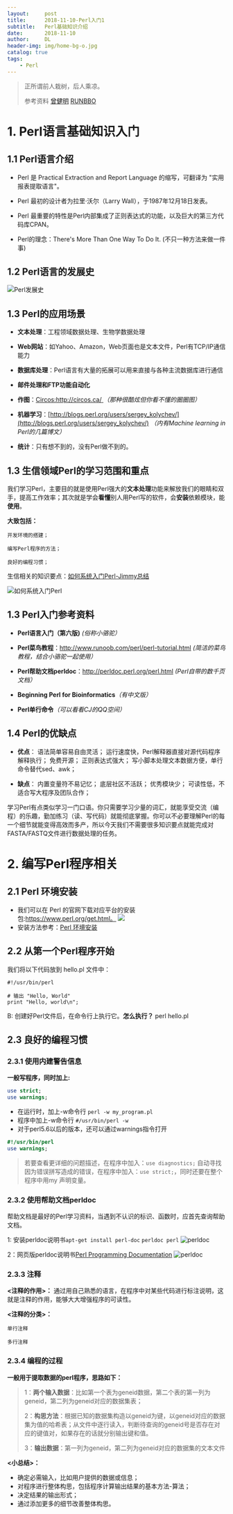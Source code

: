 ```yaml
---
layout:     post
title:      2018-11-10-Perl入门1
subtitle:   Perl基础知识介绍
date:       2018-11-10
author:     DL
header-img: img/home-bg-o.jpg
catalog: true
tags:
    - Perl
---
```


> 正所谓前人栽树，后人乘凉。
> 
> 参考资料
> [曾健明](https://github.com/jmzeng1314)
> [RUNBBO](http://www.runoob.com/)

# 1. Perl语言基础知识入门

## 1.1 Perl语言介绍
- Perl 是 Practical Extraction and Report Language 的缩写，可翻译为 "实用报表提取语言"。


- Perl 最初的设计者为拉里·沃尔（Larry Wall），于1987年12月18日发表。


- Perl 最重要的特性是Perl内部集成了正则表达式的功能，以及巨大的第三方代码库CPAN。

- Perl的理念：There's More Than One Way To Do It. (不只一种方法来做一件事)

## 1.2 Perl语言的发展史
![Perl发展史](https://s1.ax1x.com/2018/11/25/FkehZj.png)

## 1.3  Perl的应用场景
- **文本处理**：工程领域数据处理、生物学数据处理

- **Web网站**：如Yahoo、Amazon，Web页面也是文本文件，Perl有TCP/IP通信能力 

- **数据库处理**：Perl语言有大量的拓展可以用来直接与各种主流数据库进行通信

- **邮件处理和FTP功能自动化**

- **作图**：[Circos:http://circos.ca/ ](http://circos.ca/)_（那种很酷炫但你看不懂的圈圈图）_

- **机器学习**：[http://blogs.perl.org/users/sergey_kolychev/](http://blogs.perl.org/users/sergey_kolychev/)  _（内有Machine learning in Perl的几篇博文）_

- **统计**：只有想不到的，没有Perl做不到的。


## 1.3 生信领域Perl的学习范围和重点

我们学习Perl，主要目的就是使用Perl强大的**文本处理**功能来解放我们的眼睛和双手，提高工作效率；其次就是学会**看懂**别人用Perl写的软件，会**安装**依赖模块，能**使用**。

**大致包括：**

	开发环境的搭建；

	编写Perl程序的方法；

	良好的编程习惯；

生信相关的知识要点：[如何系统入门Perl-Jimmy总结](http://mp.weixin.qq.com/s/lq6pSGtbZxbc0A6-ZLqaqQ) 

![如何系统入门Perl](https://s1.ax1x.com/2018/11/25/FkeZGV.png)

## 1.3  Perl入门参考资料

- **Perl语言入门（第六版)** _(俗称小骆驼）_

- **Perl菜鸟教程**：http://www.runoob.com/perl/perl-tutorial.html _(简洁的菜鸟教程，结合小骆驼一起使用）_
- **Perl帮助文档perldoc**：http://perldoc.perl.org/perl.html _(Perl自带的数千页文档）_

- **Beginning Perl for Bioinformatics**_（有中文版）_

- **Perl单行命令**_（可以看看CJ的QQ空间）_



## 1.4 Perl的优缺点

- **优点**：
    语法简单容易自由灵活；
    运行速度快，Perl解释器直接对源代码程序解释执行；
    免费开源；
    正则表达式强大；
    写小脚本处理文本数据方便，单行命令替代sed、awk；

- **缺点**：
    内置变量符不易记忆；
    底层社区不活跃；
    优秀模块少；
    可读性低，不适合写大程序及团队合作；

学习Perl有点类似学习一门口语。你只需要学习少量的词汇，就能享受交流（编程）的乐趣，勤加练习（读、写代码）就能彻底掌握。你可以不必要理解Perl的每一个细节就能变得高效而多产，所以今天我们不需要很多知识要点就能完成对FASTA/FASTQ文件进行数据处理的任务。



# 2. 编写Perl程序相关

## 2.1 Perl 环境安装
- 我们可以在 Perl 的官网下载对应平台的安装包:https://www.perl.org/get.html。
![](https://s1.ax1x.com/2018/11/25/FkmufP.png)
- 安装方法参考：[Perl 环境安装](http://www.runoob.com/perl/perl-environment.html)

## 2.2 从第一个Perl程序开始

我们将以下代码放到 hello.pl 文件中：
	
	#!/usr/bin/perl

	# 输出 "Hello, World"
	print "Hello, world\n";

B: 创建好Perl文件后，在命令行上执行它。**怎么执行？**
	perl hello.pl

## 2.3 良好的编程习惯
### 2.3.1 使用内建警告信息
**一般写程序，同时加上:**
```perl
use strict; 
use warnings;
```
- 在运行时，加上-w命令行
  ```perl -w my_program.pl```
- 程序中加上-w命令行
  ```#/usr/bin/perl -w```
- 对于perl5.6以后的版本，还可以通过warnings指令打开
```perl
#!/usr/bin/perl
use warnings;
```
>若要查看更详细的问题描述，在程序中加入：`use diagnostics;`
>自动寻找因为错误拼写造成的错误，在程序中加入：`use strict;`，同时还要在整个程序中用my 声明变量。


### 2.3.2 使用帮助文档perldoc
帮助文档是最好的Perl学习资料，当遇到不认识的标识、函数时，应首先查询帮助文档。

1: 安装perldoc说明书```apt-get install perl-doc```
```perldoc perl```
![perldoc](https://s1.ax1x.com/2018/11/25/FkmMSf.png)

2：网页版perldoc说明书[Perl Programming Documentation](http://perldoc.perl.org/perl.html) 
![perldoc](https://s1.ax1x.com/2018/11/25/Fkm8mQ.png)

### 2.3.3 注释
**<注释的作用>：**
通过用自己熟悉的语言，在程序中对某些代码进行标注说明，这就是注释的作用，能够大大增强程序的可读性。

**<注释的分类>：**
	
	单行注释
	
	多行注释

### 2.3.4 编程的过程
**一般用于提取数据的perl程序，思路如下：**
>
>1：**两个输入数据**：比如第一个表为geneid数据，第二个表的第一列为geneid，第二列为geneid对应的数据集表；
>
>2：**构思方法**：根据已知的数据集构造以geneid为键，以geneid对应的数据集为值的哈希表；从文件中逐行读入，判断待查询的geneid号是否存在对应的键值对，如果存在的话就分别输出键和值。
>
>3：**输出数据**：第一列为geneid，第二列为geneid对应的数据集的文本文件

**<小总结>：**

- 确定必需输入，比如用户提供的数据或信息；
- 对程序进行整体构思，包括程序计算输出结果的基本方法-算法；
- 决定结果的输出形式；
- 通过添加更多的细节改善整体构思。
